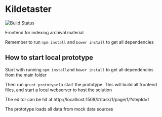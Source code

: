 # Kildetaster

[![Build Status](https://travis-ci.org/CopenhagenCityArchives/Kildetaster.svg?branch=master)](https://travis-ci.org/CopenhagenCityArchives/Kildetaster)

Frontend for indexing archival material

Remember to run `npm install` and `bower install` to get all dependencies

## How to start local prototype

Start with running `npm install`and `bower install` to get all dependencies from the main folder

Then run `grunt prototype` to start the prototype. This will build all frontend files, and start a local webserver to host the solution

The editor can be hit at http://localhost:1508/#/task/1/page/1/?stepId=1

The prototype loads all data from mock data sources
